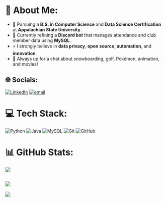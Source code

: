 # 💫 About Me:
- 🔭 Pursuing a **B.S. in Computer Science** and **Data Science Certification** at **Appalachian State University**.<br>
- 🤖 Currently refining a **Discord bot** that manages attendance and club member data using **MySQL**.<br>
- ⚡ I strongly believe in **data privacy**, **open source**, **automation**, and **innovation**.<br>
- 💬 Always up for a chat about snowboarding, golf, Pokémon, animation, and movies!


## 🌐 Socials:
[![LinkedIn](https://img.shields.io/badge/LinkedIn-%230077B5.svg?logo=linkedin&logoColor=white)](https://linkedin.com/in/sylviavitner) [![email](https://img.shields.io/badge/Email-D14836?logo=gmail&logoColor=white)](mailto:vitnersylvia@gmail.com) 

# 💻 Tech Stack:
![Python](https://img.shields.io/badge/python-3670A0?style=flat&logo=python&logoColor=ffdd54) ![Java](https://img.shields.io/badge/java-%23ED8B00.svg?style=flat&logo=openjdk&logoColor=white) ![MySQL](https://img.shields.io/badge/mysql-4479A1.svg?style=flat&logo=mysql&logoColor=white) ![Git](https://img.shields.io/badge/git-%23F05033.svg?style=flat&logo=git&logoColor=white) ![GitHub](https://img.shields.io/badge/github-%23121011.svg?style=flat&logo=github&logoColor=white)
# 📊 GitHub Stats:
![](https://github-readme-stats.vercel.app/api?username=sylviavitner&theme=gruvbox&hide_border=false&include_all_commits=true&count_private=true)<br/>
<!-- ![](https://nirzak-streak-stats.vercel.app/?user=sylviavitner&theme=gruvbox&hide_border=false)<br/> -->
![](https://github-readme-stats.vercel.app/api/top-langs/?username=sylviavitner&theme=gruvbox&hide_border=false&include_all_commits=true&count_private=true&layout=compact)
---
[![](https://visitcount.itsvg.in/api?id=sylviavitner&icon=0&color=0)](https://visitcount.itsvg.in)

<!-- Proudly created with https://gprm.itsvg.in >
